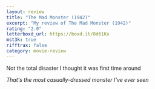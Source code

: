 ```yaml
---
layout: review
title: "The Mad Monster (1942)"
excerpt: "My review of The Mad Monster (1942)"
rating: "2.0"
letterboxd_url: https://boxd.it/8d61Kx
mst3k: true
rifftrax: false
category: movie-review
---
```


Not the total disaster I thought it was first time around

<i>That's the most casually-dressed monster I've
ever seen</i>
